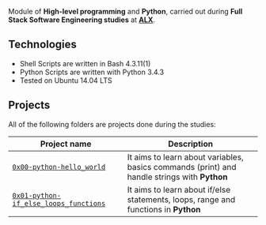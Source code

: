 
Module of **High-level programming** and **Python**, carried out during **Full Stack Software Engineering studies** at **[ALX](https://www.alxafrica.com/)**.

## Technologies
* Shell Scripts are written in Bash 4.3.11(1)
* Python Scripts are written with Python 3.4.3
* Tested on Ubuntu 14.04 LTS

## Projects
All of the following folders are projects done during the studies:

| Project name | Description |
| ------------ | ----------- |
| [`0x00-python-hello_world`](https://github.com/warimap/alx-higher_level_programming/tree/master/0x00-python-hello_world) | It aims to learn about variables, basics commands (print) and handle strings with **Python** |
| [`0x01-python-if_else_loops_functions`](https://github.com/warimap/alx-higher_level_programming/tree/master/0x01-variables_if_else_while) | It aims to learn about if/else statements, loops, range and functions in **Python** |
